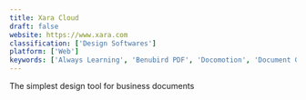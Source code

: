 ```yaml
---
title: Xara Cloud
draft: false 
website: https://www.xara.com
classification: ['Design Softwares']
platform: ['Web']
keywords: ['Always Learning', 'Benubird PDF', 'Docomotion', 'Document Generator by Qwilr', 'Evernote', 'Files Board', 'Guaana', 'HoudahSpot', 'IDocument', 'IronClad', 'LearningSpaces for Teams', 'Managify', 'OpenKM Document Management', 'Origami Docs', 'Quip: Team Documents for Slack', 'RateMe', 'Scannie', 'Sign in with Slack', 'Sismics Docs', 'Tabspace', 'Wonder', 'Yojimbo']
---
```

The simplest design tool for business documents